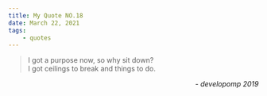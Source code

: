 ```yaml
---
title: My Quote NO.18
date: March 22, 2021
tags:
	- quotes
---
```


> I got a purpose now, so why sit down?<br>
> I got ceilings to break and things to do.

<div style="text-align: right"> <i>- developomp 2019</i> </div>
